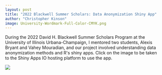 ```yaml
---
layout: post
title: "2022 Blackwell Summer Scholars: Data Anonymization Shiny App"
author: "Christopher Kinson"
image: University-Wordmark-Full-Color-CMYK.png
---
```


During the 2022 David H. Blackwell Summer Scholars Program at the University of Illinois Urbana-Champaign, I mentored two students, Alexis Bryant and Vahey Mouradian, and our project involved understanding data anonymization methods and R's shiny apps. Click on the image to be taken to the Shiny Apps IO hosting platform to use the app.

<a href="https://chris-kinson.shinyapps.io/bssp-app/"><img src="https://github.com/kinson2/kinson2.github.io/raw/gh-pages/assets/img/app-background-img.png"></a>

